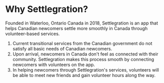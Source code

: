 # Why Settlegration?
Founded in Waterloo, Ontario Canada in 2018, Settlegration is an app that helps Canadian newcomers settle more smoothly in Canada through volunteer-based services.

1. Current transitional services from the Canadian government do not satisfy all basic needs of Canadian newcomers.
2. Upon arrival, newcomers in Canada don't feel as connected with their community. Settlegration makes this process smooth by connecting newcomers with volunteers on the app.
3. In helping newcomers through Settlegration's services, volunteers will be able to meet new friends and gain volunteer hours along the way.
